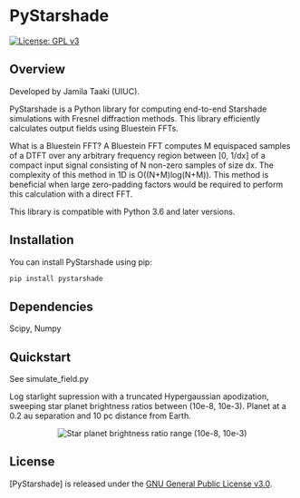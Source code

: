 # PyStarshade

[![License: GPL v3](https://img.shields.io/badge/License-GPLv3-blue.svg)](https://www.gnu.org/licenses/gpl-3.0)

## Overview

Developed by Jamila Taaki (UIUC).

PyStarshade is a Python library for computing end-to-end Starshade simulations with Fresnel diffraction methods. This library efficiently calculates output fields using Bluestein FFTs.

What is a Bluestein FFT?
A Bluestein FFT computes M equispaced samples of a DTFT over any arbitrary frequency region between [0, 1/dx] of a compact input signal consisting of N non-zero samples of size dx. The complexity of this method in 1D is O((N+M)log(N+M)). This method is beneficial when large zero-padding factors would be required to perform this calculation with a direct FFT. 

This library is compatible with Python 3.6 and later versions. 

## Installation

You can install PyStarshade using pip:

```bash
pip install pystarshade
```

## Dependencies

Scipy, Numpy

## Quickstart
See simulate_field.py

Log starlight supression with a truncated Hypergaussian apodization, sweeping star planet brightness ratios between (10e-8, 10e-3). Planet at a 0.2 au separation and 10 pc distance from Earth. 
<p align="center">
  <img src="images/contrast_.gif" alt="Star planet brightness ratio range (10e-8, 10e-3)">
</p>


## License

[PyStarshade] is released under the [GNU General Public License v3.0](LICENSE).
